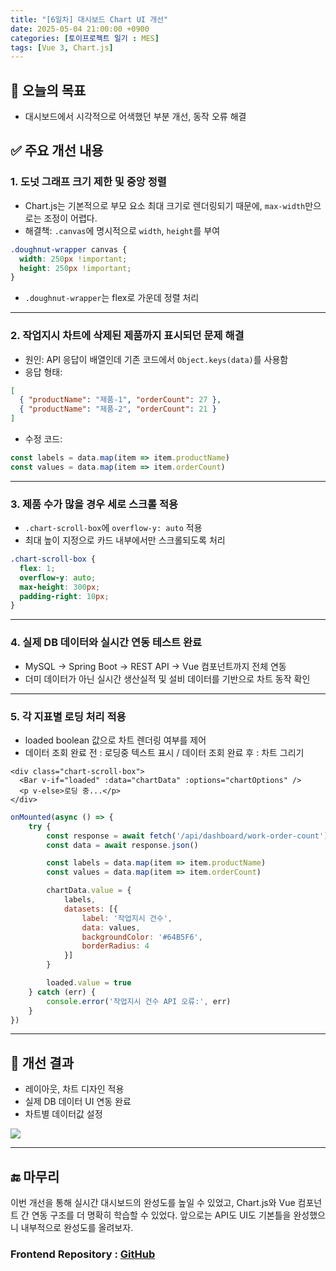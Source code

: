 ```yaml
---
title: "[6일차] 대시보드 Chart UI 개선"
date: 2025-05-04 21:00:00 +0900
categories: [토이프로젝트 일기 : MES]
tags: [Vue 3, Chart.js]
---
```


## 🎯 오늘의 목표

- 대시보드에서 시각적으로 어색했던 부분 개선, 동작 오류 해결

## ✅ 주요 개선 내용

### 1. 도넛 그래프 크기 제한 및 중앙 정렬

- Chart.js는 기본적으로 부모 요소 최대 크기로 렌더링되기 때문에, `max-width`만으로는 조정이 어렵다.
- 해결책: `.canvas`에 명시적으로 `width`, `height`를 부여

```css
.doughnut-wrapper canvas {
  width: 250px !important;
  height: 250px !important;
}
```

- `.doughnut-wrapper`는 flex로 가운데 정렬 처리

---

### 2. 작업지시 차트에 삭제된 제품까지 표시되던 문제 해결

- 원인: API 응답이 배열인데 기존 코드에서 `Object.keys(data)`를 사용함
- 응답 형태:
```json
[
  { "productName": "제품-1", "orderCount": 27 },
  { "productName": "제품-2", "orderCount": 21 }
]
```

- 수정 코드:
```ts
const labels = data.map(item => item.productName)
const values = data.map(item => item.orderCount)
```

---

### 3. 제품 수가 많을 경우 세로 스크롤 적용

- `.chart-scroll-box`에 `overflow-y: auto` 적용
- 최대 높이 지정으로 카드 내부에서만 스크롤되도록 처리

```css
.chart-scroll-box {
  flex: 1;
  overflow-y: auto;
  max-height: 300px;
  padding-right: 10px;
}
```

---

### 4. 실제 DB 데이터와 실시간 연동 테스트 완료
- MySQL → Spring Boot → REST API → Vue 컴포넌트까지 전체 연동
- 더미 데이터가 아닌 실시간 생산실적 및 설비 데이터를 기반으로 차트 동작 확인


---

### 5. 각 지표별 로딩 처리 적용
- loaded boolean 값으로 차트 렌더링 여부를 제어
- 데이터 조회 완료 전 : 로딩중 텍스트 표시 / 데이터 조회 완료 후 : 차트 그리기
```vue
<div class="chart-scroll-box">
  <Bar v-if="loaded" :data="chartData" :options="chartOptions" />
  <p v-else>로딩 중...</p>
</div>
```
```js
onMounted(async () => {
    try {
        const response = await fetch('/api/dashboard/work-order-count')
        const data = await response.json()

        const labels = data.map(item => item.productName)
        const values = data.map(item => item.orderCount)

        chartData.value = {
            labels,
            datasets: [{
                label: '작업지시 건수',
                data: values,
                backgroundColor: '#64B5F6',
                borderRadius: 4
            }]
        }

        loaded.value = true
    } catch (err) {
        console.error('작업지시 건수 API 오류:', err)
    }
})
```


---
## 🧠 개선 결과

- 레이아웃, 차트 디자인 적용
- 실제 DB 데이터 UI 연동 완료
- 차트별 데이터값 설정

![](https://velog.velcdn.com/images/kjr04205/post/b06073a1-9afa-4035-a128-992fc078d2a2/image.png)


---

## 🔚 마무리

이번 개선을 통해 실시간 대시보드의 완성도를 높일 수 있었고, Chart.js와 Vue 컴포넌트 간 연동 구조를 더 명확히 학습할 수 있었다.
앞으로는 API도 UI도 기본틀을 완성했으니 내부적으로 완성도를 올려보자.

### Frontend Repository : [GitHub](https://github.com/anhyoin97/mes-view)
